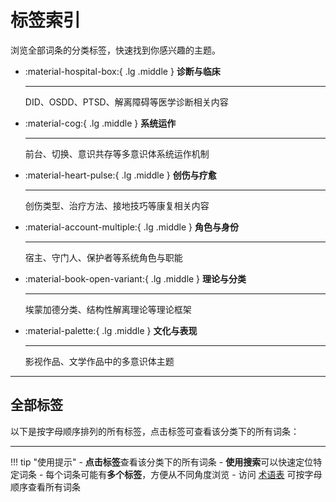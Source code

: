 # 标签索引

浏览全部词条的分类标签，快速找到你感兴趣的主题。

<div class="grid cards" markdown>

-   :material-hospital-box:{ .lg .middle } **诊断与临床**

    ---

    DID、OSDD、PTSD、解离障碍等医学诊断相关内容

-   :material-cog:{ .lg .middle } **系统运作**

    ---

    前台、切换、意识共存等多意识体系统运作机制

-   :material-heart-pulse:{ .lg .middle } **创伤与疗愈**

    ---

    创伤类型、治疗方法、接地技巧等康复相关内容

-   :material-account-multiple:{ .lg .middle } **角色与身份**

    ---

    宿主、守门人、保护者等系统角色与职能

-   :material-book-open-variant:{ .lg .middle } **理论与分类**

    ---

    埃蒙加德分类、结构性解离理论等理论框架

-   :material-palette:{ .lg .middle } **文化与表现**

    ---

    影视作品、文学作品中的多意识体主题

</div>

---

## 全部标签

以下是按字母顺序排列的所有标签，点击标签可查看该分类下的所有词条：

<!-- material/tags -->

---

!!! tip "使用提示"
    - **点击标签**查看该分类下的所有词条
    - **使用搜索**可以快速定位特定词条
    - 每个词条可能有**多个标签**，方便从不同角度浏览
    - 访问 [术语表](Glossary.md) 可按字母顺序查看所有词条
